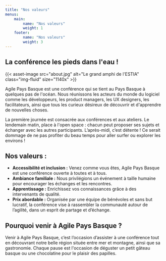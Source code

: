```yaml
---
title: "Nos valeurs"
menus:
    main:
        name: "Nos valeurs"
        weight: 1
    footer:
        name: "Nos valeurs"
        weight: 3
---
```


## La conférence les pieds dans l'eau !

{{< asset-image src="about.jpg" alt="Le grand amphi de l'ESTIA" class="img-fluid" size="1140x" >}}

Agile Pays Basque est une conférence qui se tient au Pays Basque à quelques pas de l'océan. Nous réunissons les acteurs du monde du logiciel comme les développeurs, les product managers, les UX designers, les facilitateurs, ainsi que tous les curieux désireux de découvrir et d'apprendre de nouvelles choses. </p>
La première journée est consacrée aux conférences et aux ateliers. Le lendemain matin, place à l'open space : chacun peut proposer ses sujets et échanger avec les autres participants. L’après-midi, c’est détente ! Ce serait dommage de ne pas profiter du beau temps pour aller surfer ou explorer les environs !</p>

## Nos valeurs :

* **Accessibilité et inclusion :** Venez comme vous êtes, Agile Pays Basque est une conférence ouverte à toutes et à tous.
* **Ambiance familiale :** Nous privilégions un événement à taille humaine pour encourager les échanges et les rencontres.
* **Apprentissage :** Enrichissez vos connaissances grâce à des intervenants de qualité.
* **Prix abordable :** Organisée par une équipe de bénévoles et sans but lucratif, la conférence vise à rassembler la communauté autour de l’agilité, dans un esprit de partage et d’échange.

## Pourquoi venir à Agile Pays Basque ?

Venir à Agile Pays Basque, c’est l’occasion d’assister à une conférence tout en découvrant notre belle région située entre mer et montagne, ainsi que sa gastronomie. Chaque pause est l'occasion de déguster un petit gâteau basque ou une chocolatine pour le plaisir des papilles.</p>
